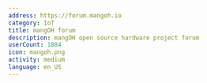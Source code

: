 ```yaml
---
address: https://forum.mangoh.io
category: IoT
title: mangOH forum
description: mangOH open source hardware project forum
userCount: 1884
icon: mangoh.png
activity: medium
language: en_US
---
```

